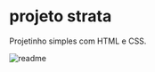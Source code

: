 # projeto strata
Projetinho simples com HTML e CSS. 

![readme](https://user-images.githubusercontent.com/38091424/153924015-8c41ca2b-4708-4f12-9dfe-acc0ace4562e.gif)
